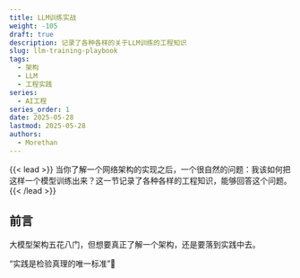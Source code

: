 ```yaml
---
title: LLM训练实战
weight: -105
draft: true
description: 记录了各种各样的关于LLM训练的工程知识
slug: llm-training-playbook
tags:
  - 架构
  - LLM
  - 工程实践
series:
  - AI工程
series_order: 1
date: 2025-05-28
lastmod: 2025-05-28
authors:
  - Morethan
---
```

{{< lead >}}
当你了解一个网络架构的实现之后，一个很自然的问题：我该如何把这样一个模型训练出来？这一节记录了各种各样的工程知识，能够回答这个问题。
{{< /lead >}}

## 前言

大模型架构五花八门，但想要真正了解一个架构，还是要落到实践中去。

“实践是检验真理的唯一标准”🫡

